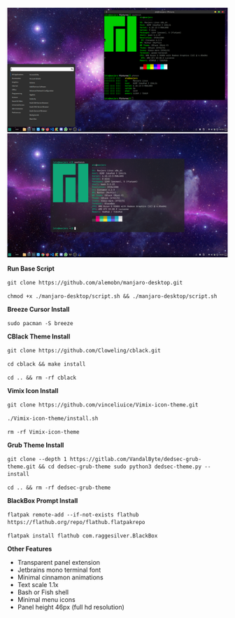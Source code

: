 ![Demo 01](docs/demo01.png)
![Demo 02](docs/demo02.png)

**Run Base Script**

`git clone https://github.com/alemobn/manjaro-desktop.git`

`chmod +x ./manjaro-desktop/script.sh && ./manjaro-desktop/script.sh`

**Breeze Cursor Install**

`sudo pacman -S breeze`

**CBlack Theme Install**

`git clone https://github.com/Cloweling/cblack.git`

`cd cblack && make install`

`cd .. && rm -rf cblack`

**Vimix Icon Install**

`git clone https://github.com/vinceliuice/Vimix-icon-theme.git`

`./Vimix-icon-theme/install.sh`

`rm -rf Vimix-icon-theme`

**Grub Theme Install**

`git clone --depth 1 https://gitlab.com/VandalByte/dedsec-grub-theme.git && cd dedsec-grub-theme
sudo python3 dedsec-theme.py --install`

`cd .. && rm -rf dedsec-grub-theme`

**BlackBox Prompt Install**

`flatpak remote-add --if-not-exists flathub https://flathub.org/repo/flathub.flatpakrepo`

`flatpak install flathub com.raggesilver.BlackBox`

**Other Features**

- Transparent panel extension
- Jetbrains mono terminal font
- Minimal cinnamon animations
- Text scale 1.1x
- Bash or Fish shell
- Minimal menu icons
- Panel height 46px (full hd resolution)